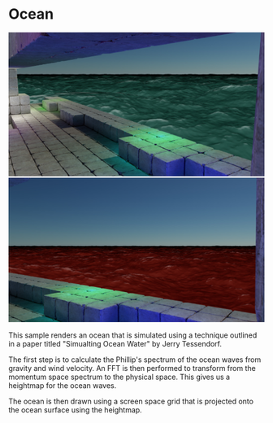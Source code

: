 # Ocean

![Ocean](screenshot_green.jpg)
![Ocean](screenshot_red.jpg)

This sample renders an ocean that is simulated using a technique outlined in a paper titled "Simualting Ocean Water" by Jerry Tessendorf.

The first step is to calculate the Phillip's spectrum of the ocean waves from gravity and wind velocity.  An FFT is then performed to transform from the momentum space spectrum to the physical space.  This gives us a heightmap for the ocean waves.

The ocean is then drawn using a screen space grid that is projected onto the ocean surface using the heightmap.